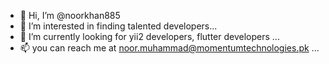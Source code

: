 - 👋 Hi, I’m @noorkhan885
- 👀 I’m interested in finding talented developers...
- 🌱 I’m currently looking for yii2 developers, flutter developers ...   
- 📫 you can reach me at noor.muhammad@momentumtechnologies.pk ...

<!---
noorkhan885/noorkhan885 is a ✨ special ✨ repository because its `README.md` (this file) appears on your GitHub profile.
You can click the Preview link to take a look at your changes.
--->
